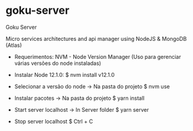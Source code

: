 # goku-server
Goku Server

Micro services architectures and api manager using NodeJS & MongoDB (Atlas)

- Requerimentos:
  NVM - Node Version Manager (Uso para gerenciar várias versões do node instaladas)

- Instalar Node 12.1.0:
  \$ nvm install v12.1.0
  
- Selecionar a versão do node
  -> Na pasta do projeto
  \$ nvm use

- Instalar pacotes
  -> Na pasta do projeto
  \$ yarn install

- Start server localhost
  -> In Server folder
  \$ yarn server

- Stop server localhost
  \$ Ctrl + C
